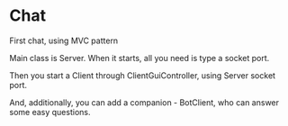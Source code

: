 # Chat
First chat, using MVC pattern

Main class is Server. When it starts, all you need is type a socket port.

Then you start a Client through ClientGuiController, using Server socket port.

And, additionally, you can add a companion - BotClient, who can answer some easy questions.
